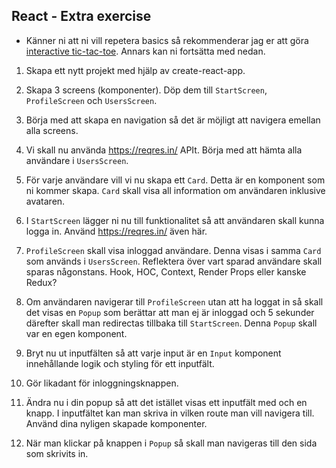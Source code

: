 ## React - Extra exercise

* Känner ni att ni vill repetera basics så rekommenderar jag er att göra [interactive tic-tac-toe](https://reactjs.org/tutorial/tutorial.html). Annars kan ni fortsätta med nedan.

1. Skapa ett nytt projekt med hjälp av create-react-app.

1. Skapa 3 screens (komponenter). Döp dem till ```StartScreen```, ```ProfileScreen``` och ```UsersScreen```.

1. Börja med att skapa en navigation så det är möjligt att navigera emellan alla screens.

1. Vi skall nu använda https://reqres.in/ APIt. Börja med att hämta alla användare i ```UsersScreen```.

1. För varje användare vill vi nu skapa ett ```Card```. Detta är en komponent som ni kommer skapa. ```Card``` skall visa all information om användaren inklusive avataren.

1. I ```StartScreen``` lägger ni nu till funktionalitet så att användaren skall kunna logga in. Använd https://reqres.in/ även här.

1. ```ProfileScreen``` skall visa inloggad användare. Denna visas i samma ```Card``` som används i ```UsersScreen```. Reflektera över vart sparad användare skall sparas någonstans. Hook, HOC, Context, Render Props eller kanske Redux?

1. Om användaren navigerar till ```ProfileScreen``` utan att ha loggat in så skall det visas en ```Popup``` som berättar att man ej är inloggad och 5 sekunder därefter skall man redirectas tillbaka till ```StartScreen```. Denna ```Popup``` skall var en egen komponent.

1. Bryt nu ut inputfälten så att varje input är en ```Input``` komponent innehållande logik och styling för ett inputfält.

1. Gör likadant för inloggningsknappen.

1. Ändra nu i din popup så att det istället visas ett inputfält med och en knapp. I inputfältet kan man skriva in vilken route man vill navigera till. Använd dina nyligen skapade komponenter.

1. När man klickar på knappen i ```Popup``` så skall man navigeras till den sida som skrivits in.